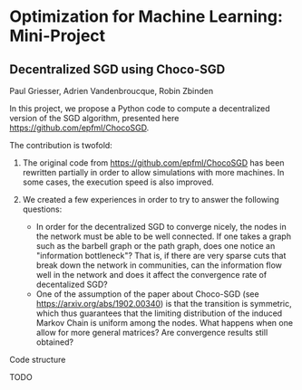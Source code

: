 # Optimization for Machine Learning: Mini-Project

## Decentralized SGD using Choco-SGD
Paul Griesser, Adrien Vandenbroucque, Robin Zbinden

In this project, we propose a Python code to compute a decentralized version of the SGD algorithm, presented here https://github.com/epfml/ChocoSGD.

The contribution is twofold:

1) The original code from https://github.com/epfml/ChocoSGD has been rewritten partially in order to allow simulations with more machines. In some cases, the execution speed is also improved.

2) We created a few experiences in order to try to answer the following questions:
    - In order for the decentralized SGD to converge nicely, the nodes in the network must be able to be well connected. If one takes a graph such as the barbell graph or the path graph, does one notice an "information bottleneck"? That is, if there are very sparse cuts that break down the network in communities, can the information flow well in the network and does it affect the convergence rate of decentalized SGD?
    - One of the assumption of the paper about Choco-SGD (see https://arxiv.org/abs/1902.00340) is that the transition is symmetric, which thus guarantees that the limiting distribution of the induced Markov Chain is uniform among the nodes. What happens when one allow for more general matrices? Are convergence results still obtained?
    
Code structure

TODO
